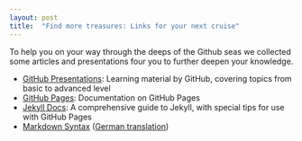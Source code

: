 ```yaml
---
layout: post
title:  "Find more treasures: Links for your next cruise"
---
```


To help you on your way through the deeps of the Github seas we collected some articles and presentations four you to further deepen your knowledge.

* [GitHub Presentations](http://teach.github.com/presentations/): Learning material by GitHub, covering topics from basic to advanced level
* [GitHub Pages](http://pages.github.com/): Documentation on GitHub Pages
* [Jekyll Docs](http://jekyllrb.com/docs/home/): A comprehensive guide to Jekyll, with special tips for use with GitHub Pages
* [Markdown Syntax](http://daringfireball.net/projects/markdown/syntax) ([German translation](http://markdown.de/syntax/))